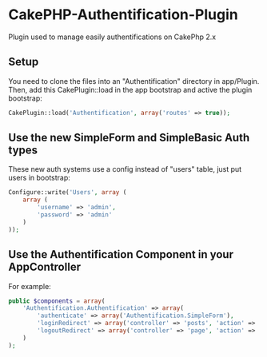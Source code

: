 CakePHP-Authentification-Plugin
==========================

Plugin used to manage easily authentifications on CakePhp 2.x

Setup
-----

You need to clone the files into an "Authentification" directory in app/Plugin.
Then, add this CakePlugin::load in the app bootstrap and active the plugin bootstrap:
```php
CakePlugin::load('Authentification', array('routes' => true));
```

Use the new SimpleForm and SimpleBasic Auth types
---------------------------------------------

These new auth systems use a config instead of "users" table, just put users in bootstrap:
```php
Configure::write('Users', array (
    array (
        'username' => 'admin',
        'password' => 'admin'
    )
));
```

Use the Authentification Component in your AppController
--------------------------------------------------------

For example:
```php
public $components = array(
    'Authentification.Authentification' => array(
        'authenticate' => array('Authentification.SimpleForm'),
        'loginRedirect' => array('controller' => 'posts', 'action' => 'index'),
        'logoutRedirect' => array('controller' => 'page', 'action' => 'index')
    )
);
```
